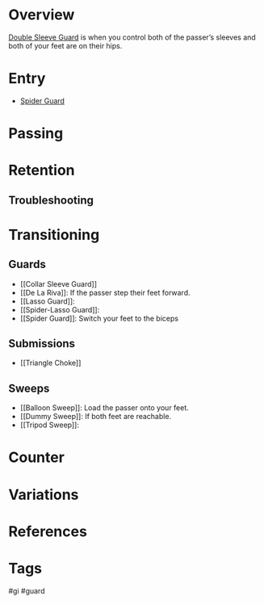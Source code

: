 # Overview
<u>Double Sleeve Guard</u> is when you control both of the passer’s sleeves and both of your feet are on their hips.
# Entry
- [Spider Guard](obsidian://open?vault=Obsidian-BJJ-Notes&file=Guards%2FSpider%20Guard)
# Passing
# Retention
## Troubleshooting
# Transitioning
## Guards
- [[Collar Sleeve Guard]]
- [[De La Riva]]: If the passer step their feet forward.
- [[Lasso Guard]]: 
- [[Spider-Lasso Guard]]:
- [[Spider Guard]]: Switch your feet to the biceps
## Submissions
- [[Triangle Choke]]
## Sweeps
- [[Balloon Sweep]]: Load the passer onto your feet.
- [[Dummy Sweep]]: If both feet are reachable.
- [[Tripod Sweep]]:
# Counter
# Variations
# References
# Tags
#gi #guard 